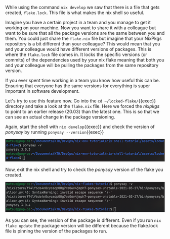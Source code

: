 While using the command `nix develop` we saw that there is a file that gets created, `flake.lock`. This file is what makes the nix shell so useful.

Imagine you have a certain project in a team and you manage to get it working on your machine. Now you want to share it with a colleague but want to be sure that all the package versions are the same between you and them. You could just share the `flake.nix` file but imagine that your NixPkgs repository is a bit different than your colleague? This would mean that you and your colleague would have different versions of packages. This is where the `flake.lock` file comes in. It locks the specific versions (or commits) of the dependencies used by your nix flake meaning that both you and your colleague will be pulling the packages from the same repository version.

If you ever spent time working in a team you know how useful this can be. Ensuring that everyone has the same versions for everything is super important in software development.

Let's try to use this feature now. Go into the `cd ~/locked-flake/`{{exec}} directory and take a look at the `flake.nix` file. Here we forced the *nixpkgs* to point to an earlier release (20.03) than the latest one. This is so that we can see an actual change in the package versioning.

Again, start the shell with `nix develop`{{exec}} and check the version of *ponysay* by running `ponysay --version`{{exec}}

![Ponysay Old](../imgs/ponysay_old_version.png)

Now, exit the nix shell and try to check the *ponysay* version of the flake you created.

![Ponysay New](../imgs/ponysay_new_version.png)

As you can see, the version of the package is different. Even if you run `nix flake update` the package version will be different because the flake.lock file is pinning the version of the packages to run.
